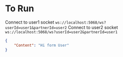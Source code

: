 # To Run
Connect to user1 socket
`ws://localhost:5068/ws?userId=user1&partnerId=user2`
Connect to user2 socket
`ws://localhost:5068/ws?userId=user2&partnerId=user1`

```json
{
    "Content": "Hi form User"
}
```
